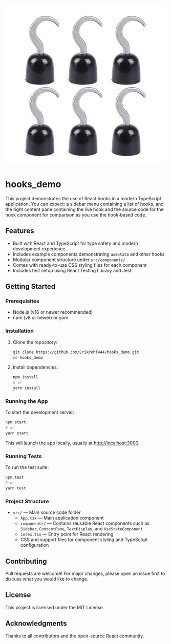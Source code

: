 ![Hooks](hooks.jpg)
# hooks_demo

This project demonstrates the use of React hooks in a modern TypeScript application. 
You can expect: a sidebar menu containing a list of hooks, and the right content pane containing the live hook and the source code for the hook component for comparison as you use the hook-based code.

## Features

- Built with React and TypeScript for type safety and modern development experience
- Includes example components demonstrating `useState` and other hooks
- Modular component structure under `src/components/`
- Comes with ready-to-use CSS styling files for each component
- Includes test setup using React Testing Library and Jest

## Getting Started

### Prerequisites

- Node.js (v16 or newer recommended)
- npm (v8 or newer) or yarn

### Installation

1. Clone the repository:
   ```bash
   git clone https://github.com/ErikPohl444/hooks_demo.git
   cd hooks_demo
   ```

2. Install dependencies:
   ```bash
   npm install
   # or
   yarn install
   ```

### Running the App

To start the development server:

```bash
npm start
# or
yarn start
```

This will launch the app locally, usually at [http://localhost:3000](http://localhost:3000).

### Running Tests

To run the test suite:

```bash
npm test
# or
yarn test
```

### Project Structure

- `src/` — Main source code folder
  - `App.tsx` — Main application component
  - `components/` — Contains reusable React components such as `Sidebar`, `ContentPane`, `TextDisplay`, and `UseStateComponent`
  - `index.tsx` — Entry point for React rendering
  - CSS and support files for component styling and TypeScript configuration

## Contributing

Pull requests are welcome! For major changes, please open an issue first to discuss what you would like to change.

## License

This project is licensed under the MIT License.

## Acknowledgments

Thanks to all contributors and the open-source React community.
